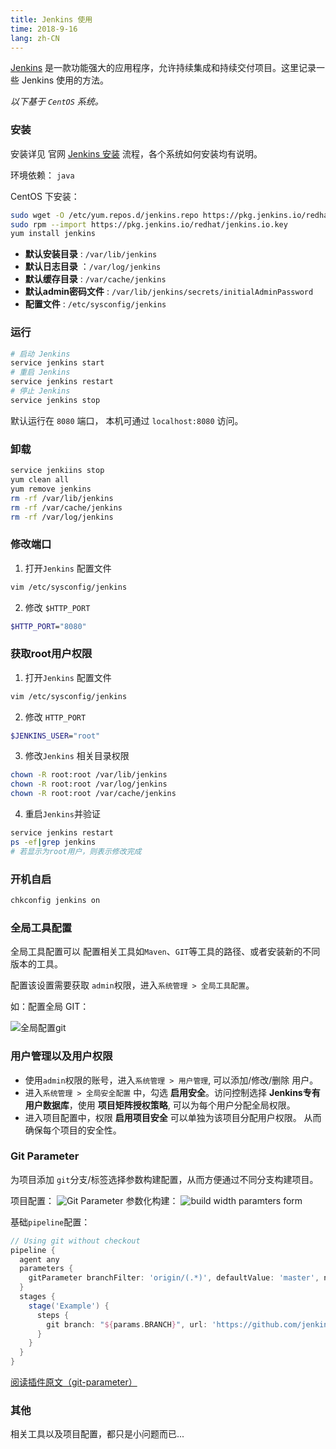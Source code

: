 ```yaml
---
title: Jenkins 使用
time: 2018-9-16
lang: zh-CN
---
```


[Jenkins](https://jenkins.io/) 是一款功能强大的应用程序，允许持续集成和持续交付项目。这里记录一些 Jenkins 使用的方法。

<!-- more -->

_以下基于 `CentOS` 系统。_

### 安装
安装详见 官网 [Jenkins 安装](https://jenkins.io/download/) 流程，各个系统如何安装均有说明。

环境依赖： `java`

CentOS 下安装：
``` bash
sudo wget -O /etc/yum.repos.d/jenkins.repo https://pkg.jenkins.io/redhat/jenkins.repo
sudo rpm --import https://pkg.jenkins.io/redhat/jenkins.io.key
yum install jenkins
```

- __默认安装目录__ : `/var/lib/jenkins`
- __默认日志目录__ ：`/var/log/jenkins`
- __默认缓存目录__ : `/var/cache/jenkins`
- __默认admin密码文件__ : `/var/lib/jenkins/secrets/initialAdminPassword`
- __配置文件__ : `/etc/sysconfig/jenkins`

### 运行
``` bash
# 启动 Jenkins
service jenkins start
# 重启 Jenkins
service jenkins restart
# 停止 Jenkins
service jenkins stop
```
默认运行在 `8080` 端口， 本机可通过 `localhost:8080` 访问。

### 卸载
``` bash
service jenkiins stop
yum clean all
yum remove jenkins
rm -rf /var/lib/jenkins
rm -rf /var/cache/jenkins
rm -rf /var/log/jenkins
```

### 修改端口
1. 打开`Jenkins` 配置文件
``` bash
vim /etc/sysconfig/jenkins
```
2. 修改 `$HTTP_PORT`
``` bash
$HTTP_PORT="8080"
```

### 获取root用户权限
1. 打开`Jenkins` 配置文件
``` bash
vim /etc/sysconfig/jenkins
```
2. 修改 `HTTP_PORT`
``` bash
$JENKINS_USER="root"
```
3. 修改`Jenkins` 相关目录权限
``` bash
chown -R root:root /var/lib/jenkins
chown -R root:root /var/log/jenkins
chown -R root:root /var/cache/jenkins
```
4. 重启`Jenkins`并验证
``` bash
service jenkins restart
ps -ef|grep jenkins
# 若显示为root用户，则表示修改完成
```

### 开机自启
``` bash
chkconfig jenkins on
```

### 全局工具配置
全局工具配置可以 配置相关工具如`Maven`、`GIT`等工具的路径、或者安装新的不同版本的工具。

配置该设置需要获取 `admin`权限，进入`系统管理 > 全局工具配置`。

如：配置全局 GIT：

![全局配置git](/images/jenkins_globalconfig.png)

### 用户管理以及用户权限
- 使用`admin`权限的账号，进入`系统管理 > 用户管理`, 可以添加/修改/删除 用户。
- 进入`系统管理 > 全局安全配置` 中，勾选 __启用安全__。访问控制选择 __Jenkins专有用户数据库__，使用 __项目矩阵授权策略__, 可以为每个用户分配全局权限。
- 进入项目配置中，权限 __启用项目安全__ 可以单独为该项目分配用户权限。 从而确保每个项目的安全性。

### Git Parameter
为项目添加 `git`分支/标签选择参数构建配置，从而方便通过不同分支构建项目。

项目配置：
![Git Parameter](https://wiki.jenkins-ci.org/download/attachments/58917601/image2018-9-20_22-0-7.png?version=1&modificationDate=1537473611000&api=v2)
参数化构建：
![build width paramters form](https://wiki.jenkins-ci.org/download/attachments/58917601/image2018-9-20_22-2-47.png?version=1&modificationDate=1537473769000&api=v2)

基础`pipeline`配置：
``` groovy
// Using git without checkout 
pipeline {
  agent any
  parameters {
    gitParameter branchFilter: 'origin/(.*)', defaultValue: 'master', name: 'BRANCH', type: 'PT_BRANCH'
  }
  stages {
    stage('Example') {
      steps {
        git branch: "${params.BRANCH}", url: 'https://github.com/jenkinsci/git-parameter-plugin.git'
      }
    }
  }
}
```

[阅读插件原文（git-parameter）](https://plugins.jenkins.io/git-parameter)

### 其他
相关工具以及项目配置，都只是小问题而已...
